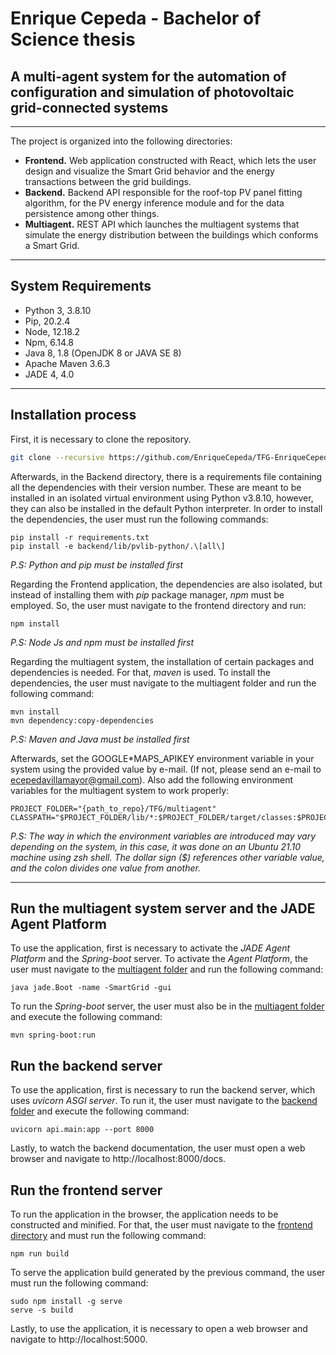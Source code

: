 # Enrique Cepeda - Bachelor of Science thesis

## A multi-agent system for the automation of configuration and simulation of photovoltaic grid-connected systems

---

The project is organized into the following directories:

- **Frontend.** Web application constructed with React, which lets the user design and visualize the Smart Grid behavior and the energy transactions between the grid buildings.
- **Backend.** Backend API responsible for the roof-top PV panel fitting algorithm, for the PV energy inference module and for the data persistence among other things.
- **Multiagent.** REST API which launches the multiagent systems that simulate the energy distribution between the buildings which conforms a Smart Grid.

---

## System Requirements

- Python 3, 3.8.10
- Pip, 20.2.4
- Node, 12.18.2
- Npm, 6.14.8
- Java 8, 1.8 (OpenJDK 8 or JAVA SE 8)
- Apache Maven 3.6.3
- JADE 4, 4.0

---

## Installation process

First, it is necessary to clone the repository.

```bash
git clone --recursive https://github.com/EnriqueCepeda/TFG-EnriqueCepeda.git
```

Afterwards, in the Backend directory, there is a requirements file containing all the dependencies with their version number. These are meant to be installed in an isolated virtual environment using Python v3.8.10, however, they can also be installed in the default Python interpreter. In order to install the dependencies, the user must run the following commands:

```
pip install -r requirements.txt
pip install -e backend/lib/pvlib-python/.\[all\]
```

_P.S: Python and pip must be installed first_

Regarding the Frontend application, the dependencies are also isolated, but instead of installing them with _pip_ package manager, _npm_ must be employed. So, the user must navigate to the frontend directory and run:

```
npm install
```

_P.S: Node Js and npm must be installed first_

Regarding the multiagent system, the installation of certain packages and dependencies is needed. For that, _maven_ is used. To install the dependencies, the user must navigate to the multiagent folder and run the following command:

```
mvn install
mvn dependency:copy-dependencies
```

_P.S: Maven and Java must be installed first_

Afterwards, set the GOOGLE\*MAPS_APIKEY environment variable in your system using the provided value by e-mail. (If not, please send an e-mail to ecepedavillamayor@gmail.com). Also add the following environment variables for the multiagent system to work properly:

```
PROJECT_FOLDER="{path_to_repo}/TFG/multiagent"
CLASSPATH="$PROJECT_FOLDER/lib/*:$PROJECT_FOLDER/target/classes:$PROJECT_FOLDER/target/dependency/*"
```

_P.S: The way in which the environment variables are introduced may vary depending on the system, in this case, it was done on an Ubuntu 21.10 machine using zsh shell. The dollar sign ($) references other variable value, and the colon divides one value from another._

---

## Run the multiagent system server and the JADE Agent Platform

To use the application, first is necessary to activate the _JADE Agent Platform_ and the _Spring-boot_ server.
To activate the _Agent Platform_, the user must navigate to the [multiagent folder](./multiagent) and run the following command:

```
java jade.Boot -name -SmartGrid -gui
```

To run the _Spring-boot_ server, the user must also be in the [multiagent folder](./multiagent) and execute the following command:

```
mvn spring-boot:run
```

## Run the backend server

To use the application, first is necessary to run the backend server, which uses _uvicorn ASGI server_.
To run it, the user must navigate to the [backend folder](./backend) and execute the following command:

```
uvicorn api.main:app --port 8000
```

Lastly, to watch the backend documentation, the user must open a web browser and navigate to http://localhost:8000/docs.

## Run the frontend server

To run the application in the browser, the application needs to be constructed and minified. For that, the user must navigate to the [frontend directory](./frontend) and must run the following command:

```
npm run build
```

To serve the application build generated by the previous command, the user must run the following command:

```
sudo npm install -g serve
serve -s build
```

Lastly, to use the application, it is necessary to open a web browser and navigate to http://localhost:5000.
